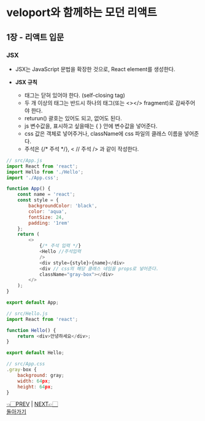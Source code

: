 # veloport와 함께하는 모던 리액트
## 1장 - 리액트 입문
### JSX
- JSX는 JavaScript 문법을 확장한 것으로, React element를 생성한다.

- __JSX 규칙__
    - 태그는  닫혀 있어야 한다. (self-closing tag)
    - 두 개 이상의 태그는 반드시 하나의 태그(또는 <></> fragment)로 감싸주어야 한다.
    - returun() 괄호는 있어도 되고, 없어도 된다.
    - js 변수값을, 표시하고 싶을때는 { } 안에 변수값을 넣어준다.
    - css 값은 객체로 넣어주거나, className에 css 파일의 클래스 이름을 넣어준다.
    - 주석은 {/* 주석 */}, < // 주석 /> 과 같이 작성한다.

```javascript
// src/App.js
import React from 'react';
import Hello from './Hello';
import './App.css';

function App() {
    const name = 'react';
    const style = {
        backgroundColor: 'black',
        color: 'aqua',
        fontSize: 24,
        padding: '1rem'
    };
    return (
        <>
            {/* 주석 입력 */}
            <Hello //주석입력 
            />
            <div style={style}>{name}</div>
            <div // css의 해당 클래스 네임을 props로 넣어준다.
            className="gray-box"></div>
        </>
    );
}

export default App;
```

```javascript
// src/Hello.js
import React from 'react';

function Hello() {
    return <div>안녕하세요</div>;
}

export default Hello;

// src/App.css
.gray-box {
    background: gray;
    width: 64px;
    height: 64px;
}
```
[👈🏻PREV](https://github.com/ss-won/veloport-react/blob/master/Ch1/md/1.md) |
[NEXT👉🏻](https://github.com/ss-won/veloport-react/blob/master/Ch1/md/3.md) <br>
[돌아가기](https://github.com/ss-won/veloport-react)